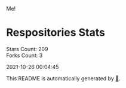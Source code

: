 Me!

# Respositories Stats
Stars Count: 209  
Forks Count: 3

2021-10-26 00:04:45  

This README is automatically generated by [🐰](https://github.com/rnitta/rnitta).
